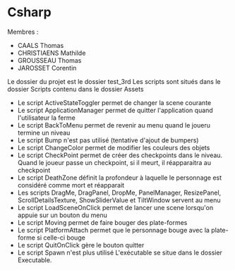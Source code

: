 # Csharp
Membres : 
- CAALS Thomas
- CHRISTIAENS Mathilde
- GROUSSEAU Thomas
- JAROSSET Corentin

Le dossier du projet est le dossier test_3rd
Les scripts sont situés dans le dossier Scripts contenu dans le dossier Assets 
- Le script ActiveStateToggler permet de changer la scene courante
- Le script ApplicationManager permet de quitter l'application quand l'utilisateur la ferme
- Le script BackToMenu permet de revenir au menu quand le joueru termine un niveau
- Le script Bump n'est pas utilisé (tentative d'ajout de bumpers)
- Le script ChangeColor permet de modifier les couleurs des objets
- Le script CheckPoint permet de créer des checkpoints dans le niveau. Quand le joueur passe un checkpoint, si il meurt, il réapparaitra au checkpoint
- Le script DeathZone définit la profondeur à laquelle le personnage est considéré comme mort et réapparait
- Les scripts DragMe, DragPanel, DropMe, PanelManager, ResizePanel, ScrollDetailsTexture, ShowSliderValue et TiltWindow servent au menu 
- Le script LoadSceneOnClick permet de lancer une scene lorsqu'on appuie sur un bouton du menu
- Le script Moving permet de faire bouger des plate-formes
- Le script PlatformAttach permet que le personnage bouge avec la plate-forme si celle-ci bouge
- Le script QuitOnClick gère le bouton quitter
- Le script Spawn n'est plus utilisé
L'exécutable se situe dans le dossier Executable.
